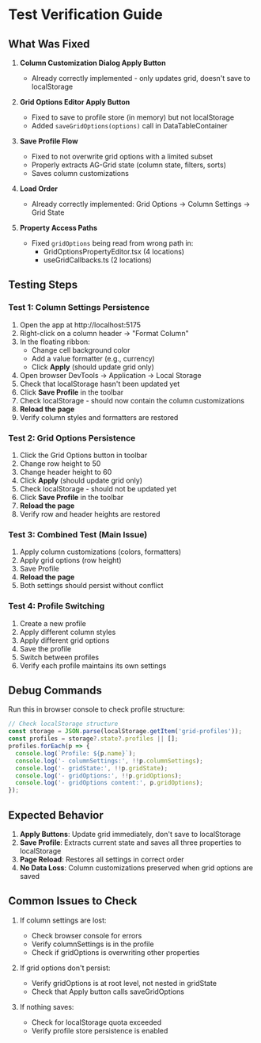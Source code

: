 # Test Verification Guide

## What Was Fixed

1. **Column Customization Dialog Apply Button**
   - Already correctly implemented - only updates grid, doesn't save to localStorage
   
2. **Grid Options Editor Apply Button**  
   - Fixed to save to profile store (in memory) but not localStorage
   - Added `saveGridOptions(options)` call in DataTableContainer
   
3. **Save Profile Flow**
   - Fixed to not overwrite grid options with a limited subset
   - Properly extracts AG-Grid state (column state, filters, sorts)
   - Saves column customizations

4. **Load Order**
   - Already correctly implemented: Grid Options → Column Settings → Grid State

5. **Property Access Paths**
   - Fixed `gridOptions` being read from wrong path in:
     - GridOptionsPropertyEditor.tsx (4 locations)
     - useGridCallbacks.ts (2 locations)

## Testing Steps

### Test 1: Column Settings Persistence
1. Open the app at http://localhost:5175
2. Right-click on a column header → "Format Column" 
3. In the floating ribbon:
   - Change cell background color
   - Add a value formatter (e.g., currency)
   - Click **Apply** (should update grid only)
4. Open browser DevTools → Application → Local Storage
5. Check that localStorage hasn't been updated yet
6. Click **Save Profile** in the toolbar
7. Check localStorage - should now contain the column customizations
8. **Reload the page**
9. Verify column styles and formatters are restored

### Test 2: Grid Options Persistence  
1. Click the Grid Options button in toolbar
2. Change row height to 50
3. Change header height to 60
4. Click **Apply** (should update grid only)
5. Check localStorage - should not be updated yet
6. Click **Save Profile** in the toolbar
7. **Reload the page**
8. Verify row and header heights are restored

### Test 3: Combined Test (Main Issue)
1. Apply column customizations (colors, formatters)
2. Apply grid options (row height)
3. Save Profile
4. **Reload the page**
5. Both settings should persist without conflict

### Test 4: Profile Switching
1. Create a new profile
2. Apply different column styles
3. Apply different grid options
4. Save the profile
5. Switch between profiles
6. Verify each profile maintains its own settings

## Debug Commands

Run this in browser console to check profile structure:

```javascript
// Check localStorage structure
const storage = JSON.parse(localStorage.getItem('grid-profiles'));
const profiles = storage?.state?.profiles || [];
profiles.forEach(p => {
  console.log(`Profile: ${p.name}`);
  console.log('- columnSettings:', !!p.columnSettings);
  console.log('- gridState:', !!p.gridState);
  console.log('- gridOptions:', !!p.gridOptions);
  console.log('- gridOptions content:', p.gridOptions);
});
```

## Expected Behavior

1. **Apply Buttons**: Update grid immediately, don't save to localStorage
2. **Save Profile**: Extracts current state and saves all three properties to localStorage
3. **Page Reload**: Restores all settings in correct order
4. **No Data Loss**: Column customizations preserved when grid options are saved

## Common Issues to Check

1. If column settings are lost:
   - Check browser console for errors
   - Verify columnSettings is in the profile
   - Check if gridOptions is overwriting other properties

2. If grid options don't persist:
   - Verify gridOptions is at root level, not nested in gridState
   - Check that Apply button calls saveGridOptions

3. If nothing saves:
   - Check for localStorage quota exceeded
   - Verify profile store persistence is enabled
